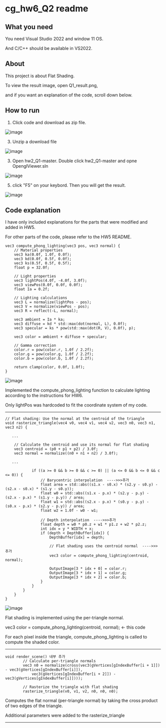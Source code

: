 # cg_hw6_Q2 readme

## What you need
You need Visual Studio 2022 and window 11 OS.

And C/C++ should be available in VS2022.

## About
This project is about Flat Shading.

To view the result image, open Q1_result.png, 

and if you want an explanation of the code, scroll down below.

## How to run

1. Click code and download as zip file.
   
![image](https://github.com/user-attachments/assets/63aa9597-8679-4c43-b6d4-450faa6a89dd)


3. Unzip a download file

![image](https://github.com/user-attachments/assets/a5d0b5b4-ca2e-476f-927b-c7776b0d996f)



3. Open hw2_Q1-master. Double click hw2_Q1-master and opne OpenglViewer.sln

![image](https://github.com/user-attachments/assets/167dea26-bd07-4600-8694-6e796fed85f1)



5. click "F5" on your keybord. Then you will get the result.

![image](https://github.com/user-attachments/assets/3ccf0a60-e349-4a03-99b6-688749ccf6b9)



## Code explanation

I have only included explanations for the parts that were modified and added in HW5.

For other parts of the code, please refer to the HW5 README.

```
vec3 compute_phong_lighting(vec3 pos, vec3 normal) {
    // Material properties
    vec3 ka(0.0f, 1.0f, 0.0f);
    vec3 kd(0.0f, 0.5f, 0.0f);
    vec3 ks(0.5f, 0.5f, 0.5f);
    float p = 32.0f;

    // Light properties
    vec3 lightPos(4.0f, -4.0f, 3.0f);
    vec3 viewPos(0.0f, 0.0f, 0.0f);
    float Ia = 0.2f;

    // Lighting calculations
    vec3 L = normalize(lightPos - pos);
    vec3 V = normalize(viewPos - pos);
    vec3 R = reflect(-L, normal);

    vec3 ambient = Ia * ka;
    vec3 diffuse = kd * std::max(dot(normal, L), 0.0f);
    vec3 specular = ks * pow(std::max(dot(R, V), 0.0f), p);

    vec3 color = ambient + diffuse + specular;

    // Gamma correction
    color.r = pow(color.r, 1.0f / 2.2f);
    color.g = pow(color.g, 1.0f / 2.2f);
    color.b = pow(color.b, 1.0f / 2.2f);

    return clamp(color, 0.0f, 1.0f);
}
```
![image](https://github.com/user-attachments/assets/f4858440-856e-4c25-8725-80eb9d1d917e)

Implemented the compute_phong_lighting function to calculate lighting according to the instructions for HW6.

Only lightPos was hardcoded to fit the coordinate system of my code.

-------------


```
// Flat shading: Use the normal at the centroid of the triangle
void rasterize_triangle(vec4 v0, vec4 v1, vec4 v2, vec3 n0, vec3 n1, vec3 n2) {

   ...

    // Calculate the centroid and use its normal for flat shading
    vec3 centroid = (p0 + p1 + p2) / 3.0f;
    vec3 normal = normalize((n0 + n1 + n2) / 3.0f);

   ...

            if ((a >= 0 && b >= 0 && c >= 0) || (a <= 0 && b <= 0 && c <= 0)) {
                // Barycentric interpolation  ---->>>추가
                float area = std::abs((s1.x - s0.x) * (s2.y - s0.y) - (s2.x - s0.x) * (s1.y - s0.y));
                float w0 = std::abs((s1.x - p.x) * (s2.y - p.y) - (s2.x - p.x) * (s1.y - p.y)) / area;
                float w1 = std::abs((s2.x - p.x) * (s0.y - p.y) - (s0.x - p.x) * (s2.y - p.y)) / area;
                float w2 = 1.0f - w0 - w1;

                // Depth interpolation  ---->>>추가
                float depth = w0 * p0.z + w1 * p1.z + w2 * p2.z;
                int idx = y * WIDTH + x;
                if (depth < DepthBuffer[idx]) {
                    DepthBuffer[idx] = depth;

                    // Flat shading uses the centroid normal  ---->>>추가
                    vec3 color = compute_phong_lighting(centroid, normal);

                    OutputImage[3 * idx + 0] = color.r;
                    OutputImage[3 * idx + 1] = color.g;
                    OutputImage[3 * idx + 2] = color.b;
                }
            }
        }
    }
}

```
![image](https://github.com/user-attachments/assets/0f137e36-9023-4d87-a415-8ed7ffa1a465)

Flat shading is implemented using the per-triangle normal.

vec3 color = compute_phong_lighting(centroid, normal); <- this code 

For each pixel inside the triangle, compute_phong_lighting is called to compute the shaded color.

-----------
```
void render_scene() 내부 추가
        // Calculate per-triangle normals
        vec3 n0 = normalize(cross(vec3(gVertices[gIndexBuffer[i + 1]]) - vec3(gVertices[gIndexBuffer[i]]),
            vec3(gVertices[gIndexBuffer[i + 2]]) - vec3(gVertices[gIndexBuffer[i]])));

        // Rasterize the triangle with flat shading
        rasterize_triangle(v0, v1, v2, n0, n0, n0);
```
Computes the flat normal (per-triangle normal) by taking the cross product of two edges of the triangle.

Additional parameters were added to the rasterize_triangle

--------------
